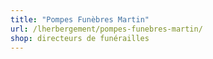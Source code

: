 ```yaml
---
title: "Pompes Funèbres Martin"
url: /lherbergement/pompes-funebres-martin/
shop: directeurs de funérailles
---
```

